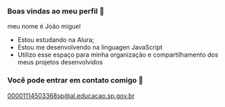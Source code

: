### Boas vindas ao meu perfil 💙

meu nome é João miguel
- Estou estudando na Alura;
- Estou me desenvolvendo na linguagen JavaScript
- Utilizo esse espaço para minha organização e compartilhamento dos meus projetos desenvolvidos


### Você pode entrar em contato comigo 📧

00001114503368sp@al.educacao.sp.gov.br

